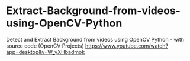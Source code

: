 # Extract-Background-from-videos-using-OpenCV-Python

Detect and Extract Background from videos using OpenCV Python - with source code (OpenCV Projects)
https://www.youtube.com/watch?app=desktop&v=W_yXHbadmok

